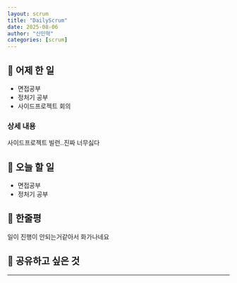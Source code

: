```yaml
---
layout: scrum
title: "DailyScrum"
date: 2025-08-06
author: "신민혁"
categories: [scrum]
---
```


## 📝 어제 한 일

- 면접공부
- 정처기 공부
- 사이드프로젝트 회의

### 상세 내용

사이드프로젝트 빌런..진짜 너무싫다

## 🎯 오늘 할 일

- 면접공부
- 정처기 공부

## 💭 한줄평

일이 진행이 안되는거같아서 화가나네요

## 🔗 공유하고 싶은 것



---


